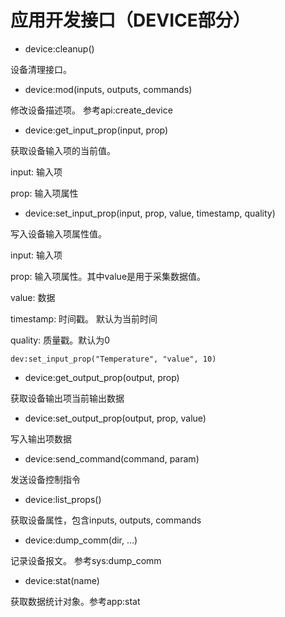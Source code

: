 # 应用开发接口（DEVICE部分） #

* device:cleanup()

设备清理接口。

* device:mod(inputs, outputs, commands)

修改设备描述项。 参考api:create_device

* device:get_input_prop(input, prop)

获取设备输入项的当前值。

input: 输入项

prop: 输入项属性

* device:set_input_prop(input, prop, value, timestamp, quality)

写入设备输入项属性值。

input: 输入项

prop: 输入项属性。其中value是用于采集数据值。

value: 数据

timestamp: 时间戳。 默认为当前时间

quality: 质量戳。默认为0
```
dev:set_input_prop("Temperature", "value", 10)
```

* device:get_output_prop(output, prop)

获取设备输出项当前输出数据

* device:set_output_prop(output, prop, value)

写入输出项数据

* device:send_command(command, param)

发送设备控制指令

* device:list_props()

获取设备属性，包含inputs, outputs, commands

* device:dump_comm(dir, ...)

记录设备报文。 参考sys:dump_comm

* device:stat(name)

获取数据统计对象。参考app:stat
